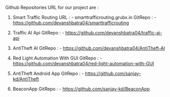 Github Repositories URL for our project are :

1. Smart Traffic Routing 
URL : - smarttrafficrouting.grubx.in 
GitRepo : - https://github.com/devanshbatra04/smarttrafficrouting

2. Traffic AI Api
GitRepo : - https://github.com/devanshbatra04/traffic-ai-api

3. AntiTheft AI 
GitRepo : - https://github.com/devanshbatra04/AntiTheft-AI

4. Red Light Automation With GUI 
GitRepo : - https://github.com/devanshbatra04/red-light-automation-with-GUI

5. AntiTheft Android App 
GitRepo : - https://github.com/sanjay-kd/AntiTheft

6. BeaconApp 
GitRepo : - https://github.com/sanjay-kd/BeaconApp
